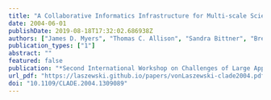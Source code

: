 ```yaml
---
title: "A Collaborative Informatics Infrastructure for Multi-scale Science"
date: 2004-06-01
publishDate: 2019-08-18T17:32:02.686938Z
authors: ["James D. Myers", "Thomas C. Allison", "Sandra Bittner", "Brett Didier", "Michael Frenklach", "William H. Green", " Jr.", "Yen-Ling Ho", "John Hewson", "Wendy Koegler", "Carina Lansing", "David Leahy", "Michael Lee", "Renata McCoy", "Michael Minkoff", "Sandeep Nijsure", "Gregor von Laszewski", "David Montoya", "Carmen Pancerella", "Reinhardt Pinzon", "William Pitz", "Larry A. Rahn", "Branko Ruscic", "Karen Schuchardt", "Eric Stephan", "Al Wagner", "Theresa Windus", "Christine Yang"]
publication_types: ["1"]
abstract: ""
featured: false
publication: "*Second International Workshop on Challenges of Large Applications in Distributed Environments*"
url_pdf: "https://laszewski.github.io/papers/vonLaszewski-clade2004.pdf"
doi: "10.1109/CLADE.2004.1309089"
---
```


